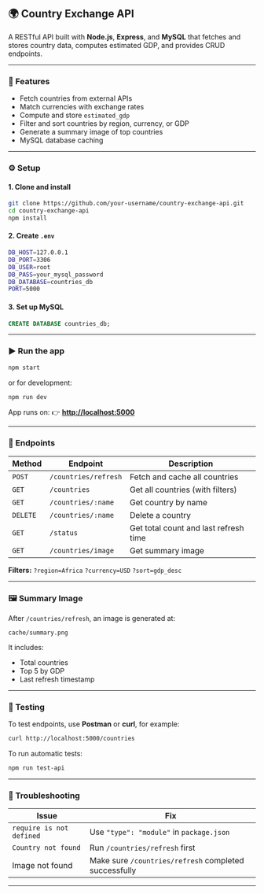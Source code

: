 ## 🌍 Country Exchange API

A RESTful API built with **Node.js**, **Express**, and **MySQL** that fetches and stores country data, computes estimated GDP, and provides CRUD endpoints.

---

### 🚀 Features

* Fetch countries from external APIs
* Match currencies with exchange rates
* Compute and store `estimated_gdp`
* Filter and sort countries by region, currency, or GDP
* Generate a summary image of top countries
* MySQL database caching

---

### ⚙️ Setup

#### 1. Clone and install

```bash
git clone https://github.com/your-username/country-exchange-api.git
cd country-exchange-api
npm install
```

#### 2. Create `.env`

```bash
DB_HOST=127.0.0.1
DB_PORT=3306
DB_USER=root
DB_PASS=your_mysql_password
DB_DATABASE=countries_db
PORT=5000
```

#### 3. Set up MySQL

```sql
CREATE DATABASE countries_db;
```

---

### ▶️ Run the app

```bash
npm start
```

or for development:

```bash
npm run dev
```

App runs on:
👉 **[http://localhost:5000](http://localhost:5000)**

---

### 🧪 Endpoints

| Method   | Endpoint             | Description                           |
| -------- | -------------------- | ------------------------------------- |
| `POST`   | `/countries/refresh` | Fetch and cache all countries         |
| `GET`    | `/countries`         | Get all countries (with filters)      |
| `GET`    | `/countries/:name`   | Get country by name                   |
| `DELETE` | `/countries/:name`   | Delete a country                      |
| `GET`    | `/status`            | Get total count and last refresh time |
| `GET`    | `/countries/image`   | Get summary image                     |

**Filters:**
`?region=Africa` `?currency=USD` `?sort=gdp_desc`

---

### 🖼️ Summary Image

After `/countries/refresh`, an image is generated at:

```
cache/summary.png
```

It includes:

* Total countries
* Top 5 by GDP
* Last refresh timestamp

---

### 💾 Testing

To test endpoints, use **Postman** or **curl**, for example:

```bash
curl http://localhost:5000/countries
```

To run automatic tests:

```bash
npm run test-api
```

---

### 🧯 Troubleshooting

| Issue                    | Fix                                                   |
| ------------------------ | ----------------------------------------------------- |
| `require is not defined` | Use `"type": "module"` in `package.json`              |
| `Country not found`      | Run `/countries/refresh` first                        |
| Image not found          | Make sure `/countries/refresh` completed successfully |

---


